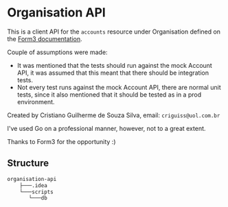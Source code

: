# Organisation API

This is a client API for the `accounts` resource under Organisation defined on the [Form3 documentation](http://api-docs.form3.tech/api.html#organisation-accounts).

Couple of assumptions were made:

- It was mentioned that the tests should run against the mock Account API, it was assumed that this meant that there should be integration tests.
- Not every test runs against the mock Account API, there are normal unit tests, since it also mentioned that it should be tested as in a prod environment.

Created by Cristiano Guilherme de Souza Silva, email: `criguiss@uol.com.br`

I've used Go on a professional manner, however, not to a great extent. 

Thanks to Form3 for the opportunity :)

## Structure

```bash
organisation-api
    ├───.idea
    └───scripts
       └───db
```


